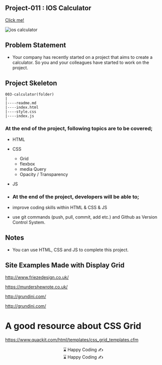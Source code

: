 ## Project-011 : IOS Calculator

[Click me!]( https://kaplanh.github.io/IOS-Calculator/)

![ios calculator](https://user-images.githubusercontent.com/101884444/173544652-c192d901-a7d7-46cc-9aa4-f5ae56e490e3.gif)


## Problem Statement

- Your company has recently started on a project that aims to create a calculator. So you and your colleagues have started to work on the project.


## Project Skeleton 

```
003-calculator(folder)
|
|----readme.md                 
|----index.html  
|----style.css   
|----index.js

```

### At the end of the project, following topics are to be covered;

- HTML 

- CSS
  - Grid
  - flexbox
  - media Query
  - Opacity / Transparency

- JS

- ### At the end of the project, developers will be able to;

- improve coding skills within HTML & CSS & JS

- use git commands (push, pull, commit, add etc.) and Github as Version Control System.


## Notes

-   You can use HTML, CSS and JS to complete this project.

  
## Site Examples Made with Display Grid

http://www.friezedesign.co.uk/

https://murdershewrote.co.uk/

http://grundini.com/

http://grundini.com/

# A good resource about CSS Grid

https://www.quackit.com/html/templates/css_grid_templates.cfm


<center> ⌛ Happy Coding  ✍ </center>


<center> ⌛ Happy Coding  ✍ </center>
